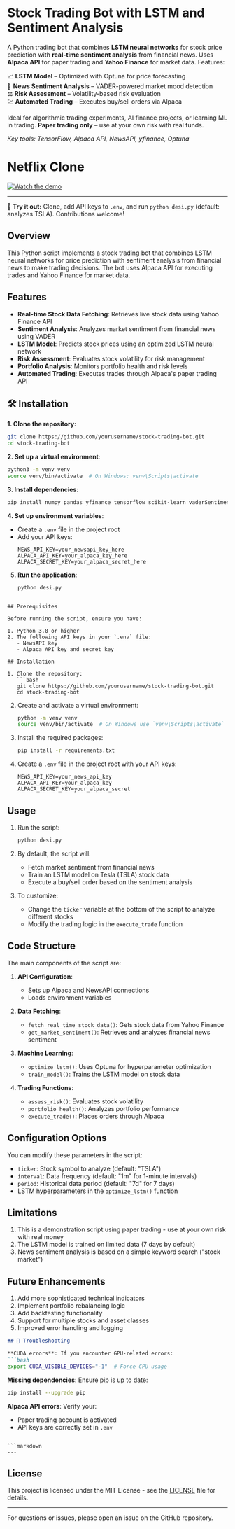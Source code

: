 # Stock Trading Bot with LSTM and Sentiment Analysis

A Python trading bot that combines **LSTM neural networks** for stock price prediction with **real-time sentiment analysis** from financial news. Uses **Alpaca API** for paper trading and **Yahoo Finance** for market data. Features:  

📈 **LSTM Model** – Optimized with Optuna for price forecasting  
📰 **News Sentiment Analysis** – VADER-powered market mood detection  
⚖️ **Risk Assessment** – Volatility-based risk evaluation  
💹 **Automated Trading** – Executes buy/sell orders via Alpaca  

Ideal for algorithmic trading experiments, AI finance projects, or learning ML in trading. **Paper trading only** – use at your own risk with real funds.  

*Key tools: TensorFlow, Alpaca API, NewsAPI, yfinance, Optuna*  

# Netflix Clone

[![Watch the demo](https://img.shields.io/badge/Watch-Demo_Video-red?style=for-the-badge&logo=asciinema)](https://files.catbox.moe/3ns1ls.mp4)

---  
**🚀 Try it out:** Clone, add API keys to `.env`, and run `python desi.py` (default: analyzes TSLA). Contributions welcome!

## Overview

This Python script implements a stock trading bot that combines LSTM neural networks for price prediction with sentiment analysis from financial news to make trading decisions. The bot uses Alpaca API for executing trades and Yahoo Finance for market data.

## Features

- **Real-time Stock Data Fetching**: Retrieves live stock data using Yahoo Finance API
- **Sentiment Analysis**: Analyzes market sentiment from financial news using VADER
- **LSTM Model**: Predicts stock prices using an optimized LSTM neural network
- **Risk Assessment**: Evaluates stock volatility for risk management
- **Portfolio Analysis**: Monitors portfolio health and risk levels
- **Automated Trading**: Executes trades through Alpaca's paper trading API

## 🛠 Installation

**1. Clone the repository:**
   ```bash
   git clone https://github.com/yourusername/stock-trading-bot.git
   cd stock-trading-bot
   ```

**2. Set up a virtual environment**:
   ```bash
   python3 -m venv venv
   source venv/bin/activate  # On Windows: venv\Scripts\activate
   ```

**3. Install dependencies**:
   ```bash
   pip install numpy pandas yfinance tensorflow scikit-learn vaderSentiment requests matplotlib seaborn optuna alpaca-trade-api python-dotenv
   ```

**4. Set up environment variables**:
   - Create a `.env` file in the project root
   - Add your API keys:
     ```
     NEWS_API_KEY=your_newsapi_key_here
     ALPACA_API_KEY=your_alpaca_key_here
     ALPACA_SECRET_KEY=your_alpaca_secret_here
     ```

5. **Run the application**:
   ```bash
   python desi.py
   ```
```

## Prerequisites

Before running the script, ensure you have:

1. Python 3.8 or higher
2. The following API keys in your `.env` file:
   - NewsAPI key
   - Alpaca API key and secret key

## Installation

1. Clone the repository:
   ```bash
   git clone https://github.com/yourusername/stock-trading-bot.git
   cd stock-trading-bot
   ```

2. Create and activate a virtual environment:
   ```bash
   python -m venv venv
   source venv/bin/activate  # On Windows use `venv\Scripts\activate`
   ```

3. Install the required packages:
   ```bash
   pip install -r requirements.txt
   ```

4. Create a `.env` file in the project root with your API keys:
   ```
   NEWS_API_KEY=your_news_api_key
   ALPACA_API_KEY=your_alpaca_key
   ALPACA_SECRET_KEY=your_alpaca_secret
   ```

## Usage

1. Run the script:
   ```bash
   python desi.py
   ```

2. By default, the script will:
   - Fetch market sentiment from financial news
   - Train an LSTM model on Tesla (TSLA) stock data
   - Execute a buy/sell order based on the sentiment analysis

3. To customize:
   - Change the `ticker` variable at the bottom of the script to analyze different stocks
   - Modify the trading logic in the `execute_trade` function

## Code Structure

The main components of the script are:

1. **API Configuration**:
   - Sets up Alpaca and NewsAPI connections
   - Loads environment variables

2. **Data Fetching**:
   - `fetch_real_time_stock_data()`: Gets stock data from Yahoo Finance
   - `get_market_sentiment()`: Retrieves and analyzes financial news sentiment

3. **Machine Learning**:
   - `optimize_lstm()`: Uses Optuna for hyperparameter optimization
   - `train_model()`: Trains the LSTM model on stock data

4. **Trading Functions**:
   - `assess_risk()`: Evaluates stock volatility
   - `portfolio_health()`: Analyzes portfolio performance
   - `execute_trade()`: Places orders through Alpaca

## Configuration Options

You can modify these parameters in the script:

- `ticker`: Stock symbol to analyze (default: "TSLA")
- `interval`: Data frequency (default: "1m" for 1-minute intervals)
- `period`: Historical data period (default: "7d" for 7 days)
- LSTM hyperparameters in the `optimize_lstm()` function

## Limitations

1. This is a demonstration script using paper trading - use at your own risk with real money
2. The LSTM model is trained on limited data (7 days by default)
3. News sentiment analysis is based on a simple keyword search ("stock market")

## Future Enhancements

1. Add more sophisticated technical indicators
2. Implement portfolio rebalancing logic
3. Add backtesting functionality
4. Support for multiple stocks and asset classes
5. Improved error handling and logging

```markdown
## 🚨 Troubleshooting

**CUDA errors**: If you encounter GPU-related errors:
```bash
export CUDA_VISIBLE_DEVICES="-1"  # Force CPU usage
```

**Missing dependencies**: Ensure pip is up to date:
```bash
pip install --upgrade pip
```

**Alpaca API errors**: Verify your:
- Paper trading account is activated
- API keys are correctly set in `.env`
```

```markdown
---
```

## License

This project is licensed under the MIT License - see the [LICENSE](LICENSE) file for details.

---

For questions or issues, please open an issue on the GitHub repository.
